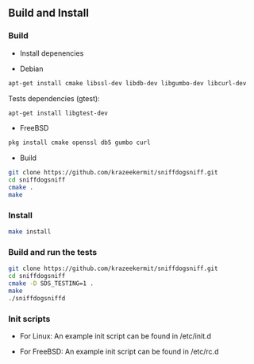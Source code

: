 ## Build and Install
### Build

* Install depenencies
 - Debian
```bash
apt-get install cmake libssl-dev libdb-dev libgumbo-dev libcurl-dev 
```

Tests dependencies (gtest):
```bash
apt-get install libgtest-dev 
```

 - FreeBSD
```bash
pkg install cmake openssl db5 gumbo curl
```

* Build
```bash
git clone https://github.com/krazeekermit/sniffdogsniff.git
cd sniffdogsniff
cmake .
make
```

### Install
```bash
make install
```

### Build and run the tests
```bash
git clone https://github.com/krazeekermit/sniffdogsniff.git
cd sniffdogsniff
cmake -D SDS_TESTING=1 .
make
./sniffdogsniffd
```

### Init scripts
* For Linux:
An example init script can be found in /etc/init.d

* For FreeBSD:
An example init script can be found in /etc/rc.d
